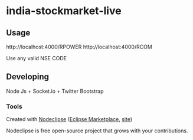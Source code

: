 

# india-stockmarket-live



## Usage
http://localhost:4000/RPOWER
http://localhost:4000/RCOM

Use any valid NSE CODE


## Developing
Node Js + Socket.io + Twitter Bootstrap 


### Tools

Created with [Nodeclipse](https://github.com/Nodeclipse/nodeclipse-1)
 ([Eclipse Marketplace](http://marketplace.eclipse.org/content/nodeclipse), [site](http://www.nodeclipse.org))   

Nodeclipse is free open-source project that grows with your contributions.
